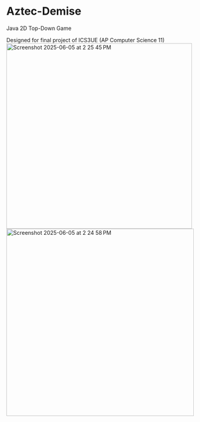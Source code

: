 # Aztec-Demise

Java 2D Top-Down Game

Designed for final project of ICS3UE (AP Computer Science 11)
<img width="485" alt="Screenshot 2025-06-05 at 2 25 45 PM" src="https://github.com/user-attachments/assets/40cded90-9ff7-4375-bd3e-1e6a3a5cf2b9" />
<img width="490" alt="Screenshot 2025-06-05 at 2 24 58 PM" src="https://github.com/user-attachments/assets/964088fc-14ae-4363-939e-7ff87bbf489a" />
